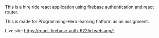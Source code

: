 This is a hire ride react application using firebase authentication and react router.

This is made for Programming-Hero learning flatform as an assignment. 

Live site: https://react-firebase-auth-6225d.web.app/;
